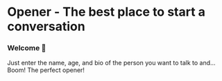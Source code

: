 # Opener - The best place to start a conversation
### Welcome 👋

Just enter the name, age, and bio of the person you want to talk to and... Boom! The perfect opener!
